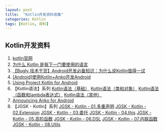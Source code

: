 ```yaml
---
layout: post
title:  "Kotlin开发资料收集"
categories: Kotlin
tags: [Kotlin, 资料]
---
```

## Kotlin开发资料

1. [kotlin官网](https://kotlinlang.org)
2. [为什么 Kotlin 是我下一门要使用的语言](http://www.jianshu.com/p/cf8e71f22ec4)
3. [【Bugly 技术干货】Android开发必备知识：为什么说Kotlin值得一试](http://www.tuicool.com/articles/nAbiuqV)
4. [[Android]使用Kotlin+Anko开发Android](http://www.cnblogs.com/tiantianbyconan/p/4800656.html)
5. [Using Project Kotlin for Android](https://docs.google.com/document/d/1ReS3ep-hjxWA8kZi0YqDbEhCqTt29hG8P44aA9W0DM8/edit?pref=2&pli=1)
6. 【Kotlin语法】系列
    [Kotlin语法（基础）](http://www.cnblogs.com/tiantianbyconan/p/4800928.html)
    [Kotlin语法（类和对象）](http://www.cnblogs.com/tiantianbyconan/p/4801588.html)
    [Kotlin语法（函数和lambda表达式）](http://www.cnblogs.com/tiantianbyconan/p/4801720.html)
    [Kotlin语法（其他）](http://www.cnblogs.com/tiantianbyconan/p/4805196.html)
7. [Announcing Anko for Android](http://blog.jetbrains.com/kotlin/2015/04/announcing-anko-for-android)
8. 【JGSK - Kotlin】系列
    [JGSK - Kotlin - 01.多重声明](http://git.bookislife.com/post/2015/jgsk-kotlin-01-mulitdecl)
    [JGSK - Kotlin - 02.Extension](http://git.bookislife.com/post/2015/jgsk-kotlin-02-extension)
    [JGSK - Kotlin - 03.委托](http://git.bookislife.com/post/2015/jgsk-kotlin-03-delegation)
    [JGSK - Kotlin - 04.this](http://git.bookislife.com/post/2015/jgsk-kotlin-04.this)
    [JGSK - Kotlin - 05.高阶函数](http://git.bookislife.com/post/2015/jgsk-kotlin-05-high-order-function)
    [JGSK - Kotlin - 06.DSL](http://git.bookislife.com/post/2015/jgsk-kotlin-06-dsl)
    [JGSK - Kotlin - 07.内联函数](http://git.bookislife.com/post/2015/jgsk-kotlin-07-inline-function)
    [JGSK - Kotlin - 08.Utils](http://git.bookislife.com/post/2015/jgsk-kotlin-08-utils)
